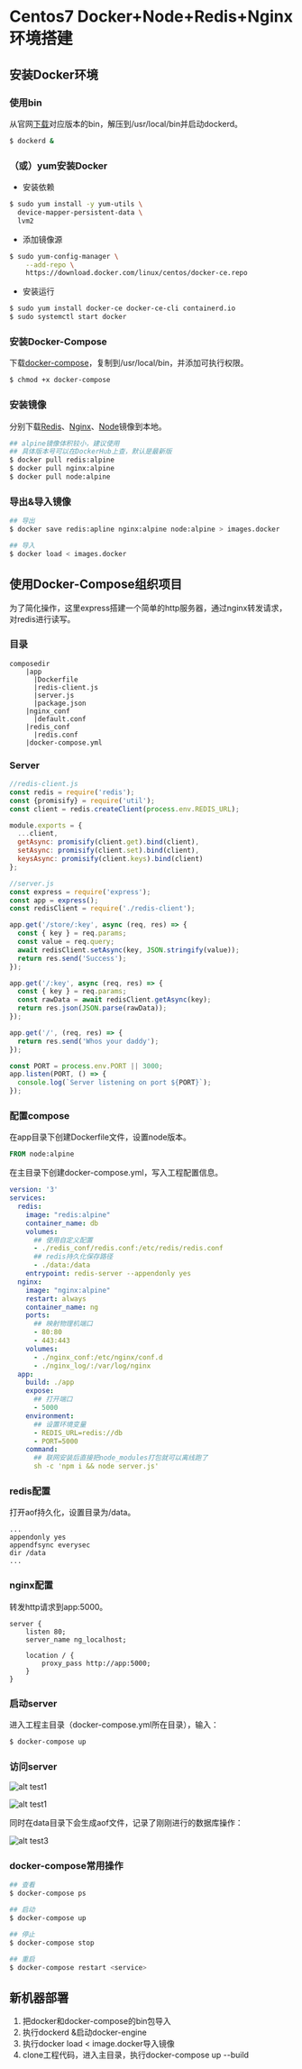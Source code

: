 # Centos7 Docker+Node+Redis+Nginx环境搭建

## 安装Docker环境

### 使用bin

从官网[下载](https://download.docker.com/linux/static/stable/)对应版本的bin，解压到/usr/local/bin并启动dockerd。

```bash
$ dockerd &
```

### （或）yum安装Docker

+ 安装依赖
```bash
$ sudo yum install -y yum-utils \
  device-mapper-persistent-data \
  lvm2
```

+ 添加镜像源
```bash
$ sudo yum-config-manager \
    --add-repo \
    https://download.docker.com/linux/centos/docker-ce.repo
```

+ 安装运行

```bash
$ sudo yum install docker-ce docker-ce-cli containerd.io
$ sudo systemctl start docker
```

### 安装Docker-Compose

下载[docker-compose](https://github.com/docker/compose/releases)，复制到/usr/local/bin，并添加可执行权限。
```bash
$ chmod +x docker-compose
```

### 安装镜像

分别下载[Redis](https://hub.docker.com/_/redis)、[Nginx](https://hub.docker.com/_/nginx)、[Node](https://hub.docker.com/_/node)镜像到本地。
```bash
## alpine镜像体积较小，建议使用
## 具体版本号可以在DockerHub上查，默认是最新版
$ docker pull redis:alpine
$ docker pull nginx:alpine
$ docker pull node:alpine
```

### 导出&导入镜像

```bash
## 导出
$ docker save redis:apline nginx:alpine node:alpine > images.docker

## 导入
$ docker load < images.docker
```

## 使用Docker-Compose组织项目

为了简化操作，这里express搭建一个简单的http服务器，通过nginx转发请求，对redis进行读写。

### 目录

```
composedir
    |app
      |Dockerfile
      |redis-client.js
      |server.js
      |package.json
    |nginx_conf
      |default.conf
    |redis_conf
      |redis.conf
    |docker-compose.yml
```

### Server

```js
//redis-client.js
const redis = require('redis');
const {promisify} = require('util');
const client = redis.createClient(process.env.REDIS_URL);

module.exports = {
  ...client,
  getAsync: promisify(client.get).bind(client),
  setAsync: promisify(client.set).bind(client),
  keysAsync: promisify(client.keys).bind(client)
};

//server.js
const express = require('express');
const app = express();
const redisClient = require('./redis-client');

app.get('/store/:key', async (req, res) => {
  const { key } = req.params;
  const value = req.query;
  await redisClient.setAsync(key, JSON.stringify(value));
  return res.send('Success');
});

app.get('/:key', async (req, res) => {
  const { key } = req.params;
  const rawData = await redisClient.getAsync(key);
  return res.json(JSON.parse(rawData));
});

app.get('/', (req, res) => {
  return res.send('Whos your daddy');
});

const PORT = process.env.PORT || 3000;
app.listen(PORT, () => {
  console.log(`Server listening on port ${PORT}`);
});

```

### 配置compose

在app目录下创建Dockerfile文件，设置node版本。
```dockerfile
FROM node:alpine
```

在主目录下创建docker-compose.yml，写入工程配置信息。
```yml
version: '3'
services:
  redis:
    image: "redis:alpine"
    container_name: db
    volumes:
      ## 使用自定义配置
      - ./redis_conf/redis.conf:/etc/redis/redis.conf
      ## redis持久化保存路径
      - ./data:/data
    entrypoint: redis-server --appendonly yes
  nginx:
    image: "nginx:alpine"
    restart: always
    container_name: ng
    ports:
      ## 映射物理机端口
      - 80:80
      - 443:443
    volumes:
      - ./nginx_conf:/etc/nginx/conf.d
      - ./nginx_log/:/var/log/nginx
  app:
    build: ./app
    expose:
      ## 打开端口
      - 5000
    environment:
      ## 设置环境变量
      - REDIS_URL=redis://db
      - PORT=5000
    command:
      ## 联网安装后直接把node_modules打包就可以离线跑了
      sh -c 'npm i && node server.js'
```

### redis配置

打开aof持久化，设置目录为/data。
```
...
appendonly yes
appendfsync everysec
dir /data
...
```

### nginx配置

转发http请求到app:5000。
```
server {
    listen 80;
    server_name ng_localhost;

    location / {
        proxy_pass http://app:5000;
    }
}
```

### 启动server

进入工程主目录（docker-compose.yml所在目录），输入：
```bash
$ docker-compose up
```

### 访问server

![alt test1](test2.png)

![alt test1](test1.png)

同时在data目录下会生成aof文件，记录了刚刚进行的数据库操作：

![alt test3](test3.png)


### docker-compose常用操作

```bash
## 查看
$ docker-compose ps

## 启动
$ docker-compose up

## 停止
$ docker-compose stop

## 重启
$ docker-compose restart <service>
```

## 新机器部署

1. 把docker和docker-compose的bin包导入
2. 执行dockerd &启动docker-engine
3. 执行docker load < image.docker导入镜像
4. clone工程代码，进入主目录，执行docker-compose up --build